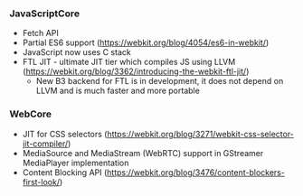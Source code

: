 ### JavaScriptCore

* Fetch API
* Partial ES6 support (https://webkit.org/blog/4054/es6-in-webkit/)
* JavaScript now uses C stack
* FTL JIT - ultimate JIT tier which compiles JS using LLVM (https://webkit.org/blog/3362/introducing-the-webkit-ftl-jit/)
    * New B3 backend for FTL is in development, it does not depend on LLVM and is much faster and more portable

### WebCore

* JIT for CSS selectors (https://webkit.org/blog/3271/webkit-css-selector-jit-compiler/)
* MediaSource and MediaStream (WebRTC) support in GStreamer MediaPlayer implementation
* Content Blocking API (https://webkit.org/blog/3476/content-blockers-first-look/)